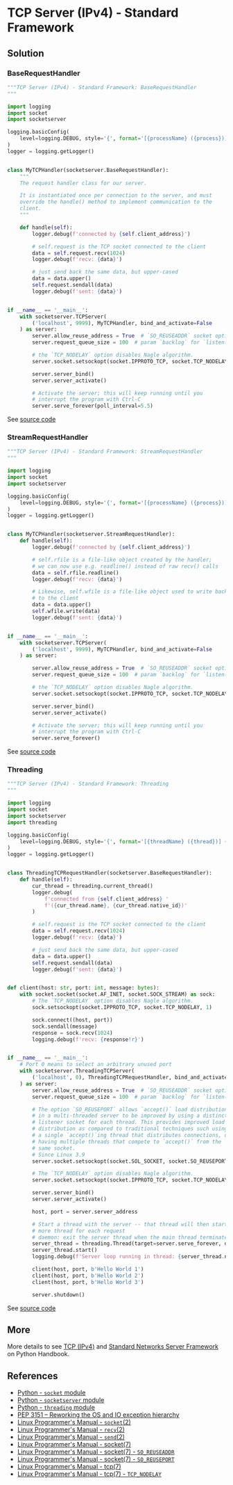 # TCP Server (IPv4) - Standard Framework

## Solution

### BaseRequestHandler

```python
"""TCP Server (IPv4) - Standard Framework: BaseRequestHandler
"""

import logging
import socket
import socketserver

logging.basicConfig(
    level=logging.DEBUG, style='{', format='[{processName} ({process})] {message}'
)
logger = logging.getLogger()


class MyTCPHandler(socketserver.BaseRequestHandler):
    """
    The request handler class for our server.

    It is instantiated once per connection to the server, and must
    override the handle() method to implement communication to the
    client.
    """

    def handle(self):
        logger.debug(f'connected by {self.client_address}')

        # self.request is the TCP socket connected to the client
        data = self.request.recv(1024)
        logger.debug(f'recv: {data}')

        # just send back the same data, but upper-cased
        data = data.upper()
        self.request.sendall(data)
        logger.debug(f'sent: {data}')


if __name__ == '__main__':
    with socketserver.TCPServer(
        ('localhost', 9999), MyTCPHandler, bind_and_activate=False
    ) as server:
        server.allow_reuse_address = True  # `SO_REUSEADDR` socket option
        server.request_queue_size = 100  # param `backlog` for `listen()`

        # the `TCP_NODELAY` option disables Nagle algorithm.
        server.socket.setsockopt(socket.IPPROTO_TCP, socket.TCP_NODELAY, 1)

        server.server_bind()
        server.server_activate()

        # Activate the server; this will keep running until you
        # interrupt the program with Ctrl-C
        server.serve_forever(poll_interval=5.5)
```

See [source code](https://github.com/leven-cn/python-cookbook/blob/main/examples/core/tcp_server_ipv4_std_base.py)

### StreamRequestHandler

```python
"""TCP Server (IPv4) - Standard Framework: StreamRequestHandler
"""

import logging
import socket
import socketserver

logging.basicConfig(
    level=logging.DEBUG, style='{', format='[{processName} ({process})] {message}'
)
logger = logging.getLogger()


class MyTCPHandler(socketserver.StreamRequestHandler):
    def handle(self):
        logger.debug(f'connected by {self.client_address}')

        # self.rfile is a file-like object created by the handler;
        # we can now use e.g. readline() instead of raw recv() calls
        data = self.rfile.readline()
        logger.debug(f'recv: {data}')

        # Likewise, self.wfile is a file-like object used to write back
        # to the client
        data = data.upper()
        self.wfile.write(data)
        logger.debug(f'sent: {data}')


if __name__ == '__main__':
    with socketserver.TCPServer(
        ('localhost', 9999), MyTCPHandler, bind_and_activate=False
    ) as server:

        server.allow_reuse_address = True  # `SO_REUSEADDR` socket option
        server.request_queue_size = 100  # param `backlog` for `listen()`

        # the `TCP_NODELAY` option disables Nagle algorithm.
        server.socket.setsockopt(socket.IPPROTO_TCP, socket.TCP_NODELAY, 1)

        server.server_bind()
        server.server_activate()

        # Activate the server; this will keep running until you
        # interrupt the program with Ctrl-C
        server.serve_forever()
```

See [source code](https://github.com/leven-cn/python-cookbook/blob/main/examples/core/tcp_server_ipv4_std_stream.py)

### Threading

```python
"""TCP Server (IPv4) - Standard Framework: Threading
"""

import logging
import socket
import socketserver
import threading

logging.basicConfig(
    level=logging.DEBUG, style='{', format='[{threadName} ({thread})] {message}'
)
logger = logging.getLogger()


class ThreadingTCPRequestHandler(socketserver.BaseRequestHandler):
    def handle(self):
        cur_thread = threading.current_thread()
        logger.debug(
            f'connected from {self.client_address} '
            f'({cur_thread.name}, {cur_thread.native_id})'
        )

        # self.request is the TCP socket connected to the client
        data = self.request.recv(1024)
        logger.debug(f'recv: {data}')

        # just send back the same data, but upper-cased
        data = data.upper()
        self.request.sendall(data)
        logger.debug(f'sent: {data}')


def client(host: str, port: int, message: bytes):
    with socket.socket(socket.AF_INET, socket.SOCK_STREAM) as sock:
        # The `TCP_NODELAY` option disables Nagle algorithm.
        sock.setsockopt(socket.IPPROTO_TCP, socket.TCP_NODELAY, 1)

        sock.connect((host, port))
        sock.sendall(message)
        response = sock.recv(1024)
        logging.debug(f'recv: {response!r}')


if __name__ == '__main__':
    # Port 0 means to select an arbitrary unused port
    with socketserver.ThreadingTCPServer(
        ('localhost', 0), ThreadingTCPRequestHandler, bind_and_activate=False
    ) as server:
        server.allow_reuse_address = True  # `SO_REUSEADDR` socket option
        server.request_queue_size = 100  # param `backlog` for `listen()`

        # The option `SO_REUSEPORT` allows `accept()` load distribution
        # in a multi-threaded server to be improved by using a distinct
        # listener socket for each thread. This provides improved load
        # distribution as compared to traditional techniques such using
        # a single `accept()`ing thread that distributes connections, or
        # having multiple threads that compete to `accept()` from the
        # same socket.
        # Since Linux 3.9
        server.socket.setsockopt(socket.SOL_SOCKET, socket.SO_REUSEPORT, 1)

        # The `TCP_NODELAY` option disables Nagle algorithm.
        server.socket.setsockopt(socket.IPPROTO_TCP, socket.TCP_NODELAY, 1)

        server.server_bind()
        server.server_activate()

        host, port = server.server_address

        # Start a thread with the server -- that thread will then start one
        # more thread for each request
        # daemon: exit the server thread when the main thread terminates
        server_thread = threading.Thread(target=server.serve_forever, daemon=True)
        server_thread.start()
        logging.debug(f'Server loop running in thread: {server_thread.name}')

        client(host, port, b'Hello World 1')
        client(host, port, b'Hello World 2')
        client(host, port, b'Hello World 3')

        server.shutdown()
```

See [source code](https://github.com/leven-cn/python-cookbook/blob/main/examples/core/tcp_server_ipv4_std_threading.py)

## More

More details to see [TCP (IPv4)](https://leven-cn.github.io/python-handbook/recipes/core/tcp_ipv4)
and [Standard Networks Server Framework](https://leven-cn.github.io/python-handbook/recipes/core/socketserver)
on Python Handbook.

## References

- [Python - `socket` module](https://docs.python.org/3/library/socket.html)
- [Python - `socketserver` module](https://docs.python.org/3/library/socketserver.html)
- [Python - `threading` module](https://docs.python.org/3/library/threading.html)
- [PEP 3151 – Reworking the OS and IO exception hierarchy](https://peps.python.org/pep-3151/)
- [Linux Programmer's Manual - `socket`(2)](https://manpages.debian.org/bullseye/manpages-dev/socket.2.en.html)
- [Linux Programmer's Manual - `recv`(2)](https://manpages.debian.org/bullseye/manpages-dev/recv.2.en.html)
- [Linux Programmer's Manual - `send`(2)](https://manpages.debian.org/bullseye/manpages-dev/send.2.en.html)
- [Linux Programmer's Manual - socket(7)](https://manpages.debian.org/bullseye/manpages/socket.7.en.html)
- [Linux Programmer's Manual - socket(7) - `SO_REUSEADDR`](https://manpages.debian.org/bullseye/manpages/socket.7.en.html#SO_REUSEADDR)
- [Linux Programmer's Manual - socket(7) - `SO_REUSEPORT`](https://manpages.debian.org/bullseye/manpages/socket.7.en.html#SO_REUSEPORT)
- [Linux Programmer's Manual - tcp(7)](https://manpages.debian.org/bullseye/manpages/tcp.7.en.html)
- [Linux Programmer's Manual - tcp(7) - `TCP_NODELAY`](https://manpages.debian.org/bullseye/manpages/tcp.7.en.html#TCP_NODELAY)

